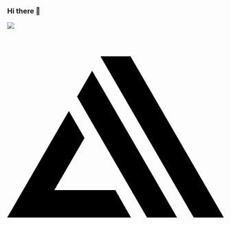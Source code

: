 ### Hi there 👋

<!--
**hisstoryxx/hisstoryxx** is a ✨ _special_ ✨ repository because its `README.md` (this file) appears on your GitHub profile.

Here are some ideas to get you started:

- 🔭 I’m currently working on ...
- 🌱 I’m currently learning ...
- 👯 I’m looking to collaborate on ...
- 🤔 I’m looking for help with ...
- 💬 Ask me about ...
- 📫 How to reach me: ...
- 😄 Pronouns: ...
- ⚡ Fun fact: ...
-->

<a href="버튼을 눌렀을 때 이동할 링크" target="_blank"><img src="https://img.shields.io/badge/aws-배경색?style=뱃지모양&logo=로고&logoColor=로고색상"/></a>
<svg role="img" viewBox="0 0 24 24" xmlns="http://www.w3.org/2000/svg"><title>AWS Amplify</title><path d="M5.223 17.905h6.76l1.731 3.047H0l4.815-8.344 2.018-3.494 1.733 3.002zm2.52-10.371L9.408 4.65l9.415 16.301h-3.334zm2.59-4.486h3.33L24 20.952h-3.334z"/></svg>
